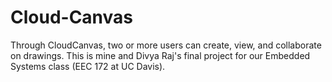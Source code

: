 # Cloud-Canvas
Through CloudCanvas, two or more users can create, view, and collaborate on drawings. This is mine and Divya Raj's final project for our Embedded Systems class (EEC 172 at UC Davis).
